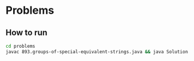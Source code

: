 # Problems

## How to run

```sh
cd problems
javac 893.groups-of-special-equivalent-strings.java && java Solution
```
